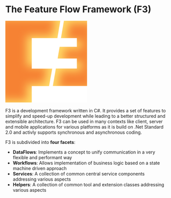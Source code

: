 # The Feature Flow Framework (F3)
![F3 Image](https://raw.githubusercontent.com/MichaelGehling/FeatureFlowFramework/master/Resources/f3.png)

F3 is a development framework written in C#. It provides a set of features to simplify and speed-up development while leading to a better structured and extensible architecture. 
F3 can be used in many contexts like client, server and mobile applications for various platforms as it is build on .Net Standard 2.0 and activly supports synchronous and asynchronous coding.

F3 is subdivided into **four facets**:
* **DataFlows**: Implements a concept to unify communication in a very flexible and performant way
* **Workflows**: Allows implementation of business logic based on a state machine driven approach
* **Services**: A collection of common central service components addressing various aspects
* **Helpers**: A collection of common tool and extension classes addressing various aspects
